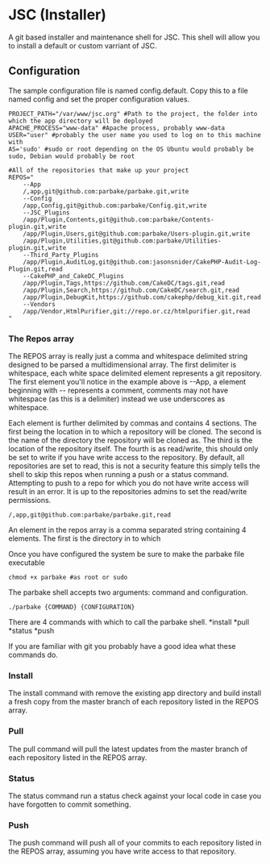 # JSC (Installer)

A git based installer and maintenance shell for JSC. This shell will allow you to install a default
or custom varriant of JSC.

## Configuration
The sample configuration file is named config.default. Copy this to a file named config and set the proper 
configuration values.

````
PROJECT_PATH="/var/www/jsc.org" #Path to the project, the folder into which the app directory will be deployed
APACHE_PROCESS="www-data" #Apache process, probably www-data
USER="user" #probably the user name you used to log on to this machine with
AS='sudo' #sudo or root depending on the OS Ubuntu would probably be sudo, Debian would probably be root

#All of the repositories that make up your project
REPOS="
	--App
	/,app,git@github.com:parbake/parbake.git,write
	--Config
	/app,Config,git@github.com:parbake/Config.git,write
	--JSC_Plugins
	/app/Plugin,Contents,git@github.com:parbake/Contents-plugin.git,write
	/app/Plugin,Users,git@github.com:parbake/Users-plugin.git,write
	/app/Plugin,Utilities,git@github.com:parbake/Utilities-plugin.git,write
	--Third_Party_Plugins
	/app/Plugin,AuditLog,git@github.com:jasonsnider/CakePHP-Audit-Log-Plugin.git,read
	--CakePHP_and_CakeDC_Plugins
	/app/Plugin,Tags,https://github.com/CakeDC/tags.git,read
	/app/Plugin,Search,https://github.com/CakeDC/search.git,read
	/app/Plugin,DebugKit,https://github.com/cakephp/debug_kit.git,read
	--Vendors
	/app/Vendor,HtmlPurifier,git://repo.or.cz/htmlpurifier.git,read
"
````

### The Repos array
The REPOS array is really just a comma and whitespace delimited string designed to be parsed a multidimensional array.
The first delimiter is whitespace, each white space delimited element represents a git repository. The first element
you'll notice in the example above is --App, a element beginning with -- represents a comment, comments may not have 
whitespace (as this is a delimiter) instead we use underscores as whitespace.

Each element is further delimited by commas and contains 4 sections. The first being the location in to which a 
repository will be cloned. The second is the name of the directory the repository will be cloned as. The third is the 
location of the repository itself. The fourth is as read/write, this should only be set to write if you have write 
access to the repository. By default, all repositories are set to read, this is not a security feature this simply 
tells the shell to skip this repos when running a push or a status command. Attempting to push to a repo for which you 
do not have write access will result in an error. It is up to the repositories admins to set the read/write 
permissions.

````
/,app,git@github.com:parbake/parbake.git,read
````

An element in the repos array is a comma separated string containing 4 elements. The first is the directory in to 
which

Once you have configured the system be sure to make the parbake file executable
````
chmod +x parbake #as root or sudo
````

The parbake shell accepts two arguments: command and configuration.
````
./parbake {COMMAND} {CONFIGURATION}
````

There are 4 commands with which to call the parbake shell.
*install
*pull
*status
*push

If you are familiar with git you probably have a good idea what these commands do. 

### Install

The install command with remove the existing app directory and build install a fresh copy from the master branch of 
each repository listed in the REPOS array.

### Pull

The pull command will pull the latest updates from the master branch of each repository listed in the REPOS array.

### Status 

The status command run a status check against your local code in case you have forgotten to commit something.

### Push

The push command will push all of your commits to each repository listed in the REPOS array, assuming you have write 
access to that repository.
